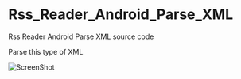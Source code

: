 # Rss_Reader_Android_Parse_XML
Rss Reader Android Parse XML source code

Parse this type of XML

![ScreenShot](https://raw.github.com/aman007jham/Rss_Reader_Android_Parse_XML/new)
